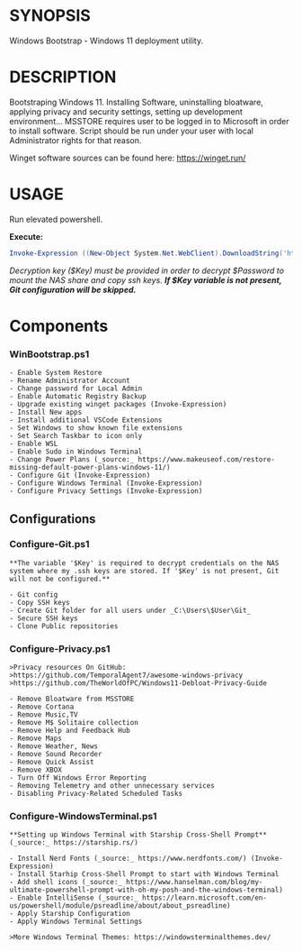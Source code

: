 
# SYNOPSIS
Windows Bootstrap - Windows 11 deployment utility.
 
# DESCRIPTION
Bootstraping Windows 11. Installing Software, uninstalling bloatware, applying privacy and security settings, setting up development environment...
MSSTORE requires user to be logged in to Microsoft in order to install software. Script should be run under your user with local Administrator rights for that reason.
    
Winget software sources can be found here: https://winget.run/

# USAGE
Run elevated powershell.

**Execute:**

```PowerShell
Invoke-Expression ((New-Object System.Net.WebClient).DownloadString('https://raw.githubusercontent.com/rtdevx/homelab/refs/heads/main/PowerShell/WinBootstrap/WinBootstrap.ps1'))
```

_Decryption key ($Key) must be provided in order to decrypt $Password to mount the NAS share and copy ssh keys. **If $Key variable is not present, Git configuration will be skipped.**_

# Components

### WinBootstrap.ps1
    
    - Enable System Restore
    - Rename Administrator Account
    - Change password for Local Admin
    - Enable Automatic Registry Backup
    - Upgrade existing winget packages (Invoke-Expression)
    - Install New apps
    - Install additional VSCode Extensions
    - Set Windows to show known file extensions
    - Set Search Taskbar to icon only
    - Enable WSL
    - Enable Sudo in Windows Terminal
    - Change Power Plans (_source:_ https://www.makeuseof.com/restore-missing-default-power-plans-windows-11/)
    - Configure Git (Invoke-Expression)
    - Configure Windows Terminal (Invoke-Expression)
    - Configure Privacy Settings (Invoke-Expression)

## Configurations

### Configure-Git.ps1

    **The variable '$Key' is required to decrypt credentials on the NAS system where my .ssh keys are stored. If '$Key' is not present, Git will not be configured.**

    - Git config
    - Copy SSH keys
    - Create Git folder for all users under _C:\Users\$User\Git_
    - Secure SSH keys
    - Clone Public repositories

### Configure-Privacy.ps1

    >Privacy resources On GitHub: 
    >https://github.com/TemporalAgent7/awesome-windows-privacy
    >https://github.com/TheWorldOfPC/Windows11-Debloat-Privacy-Guide

    - Remove Bloatware from MSSTORE
    - Remove Cortana
    - Remove Music,TV
    - Remove M$ Solitaire collection
    - Remove Help and Feedback Hub
    - Remove Maps
    - Remove Weather, News
    - Remove Sound Recorder
    - Remove Quick Assist
    - Remove XBOX
    - Turn Off Windows Error Reporting
    - Removing Telemetry and other unnecessary services
    - Disabling Privacy-Related Scheduled Tasks

### Configure-WindowsTerminal.ps1

    **Setting up Windows Terminal with Starship Cross-Shell Prompt** (_source:_ https://starship.rs/)

    - Install Nerd Fonts (_source:_ https://www.nerdfonts.com/) (Invoke-Expression)
    - Install Starhip Cross-Shell Prompt to start with Windows Terminal
    - Add shell icons (_source:_ https://www.hanselman.com/blog/my-ultimate-powershell-prompt-with-oh-my-posh-and-the-windows-terminal)
    - Enable IntelliSense (_source:_ https://learn.microsoft.com/en-us/powershell/module/psreadline/about/about_psreadline)
    - Apply Starship Configuration
    - Apply Windows Terminal Settings

    >More Windows Terminal Themes: https://windowsterminalthemes.dev/





